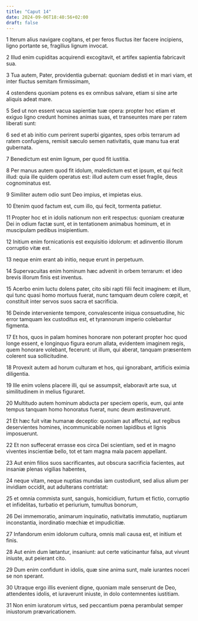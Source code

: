 ```yaml
---
title: "Caput 14"
date: 2024-09-06T18:40:56+02:00
draft: false
---
```




1 Iterum alius navigare cogitans, et per feros fluctus iter facere incipiens, ligno portante se, fragilius lignum invocat.

2 Illud enim cupiditas acquirendi excogitavit, et artifex sapientia fabricavit sua.

3 Tua autem, Pater, providentia gubernat: quoniam dedisti et in mari viam, et inter fluctus semitam firmissimam,

4 ostendens quoniam potens es ex omnibus salvare, etiam si sine arte aliquis adeat mare.

5 Sed ut non essent vacua sapientiæ tuæ opera: propter hoc etiam et exiguo ligno credunt homines animas suas, et transeuntes mare per ratem liberati sunt:

6 sed et ab initio cum perirent superbi gigantes, spes orbis terrarum ad ratem confugiens, remisit sæculo semen nativitatis, quæ manu tua erat gubernata.

7 Benedictum est enim lignum, per quod fit iustitia.

8 Per manus autem quod fit idolum, maledictum est et ipsum, et qui fecit illud: quia ille quidem operatus est: illud autem cum esset fragile, deus cognominatus est.

9 Similiter autem odio sunt Deo impius, et impietas eius.

10 Etenim quod factum est, cum illo, qui fecit, tormenta patietur.

11 Propter hoc et in idolis nationum non erit respectus: quoniam creaturæ Dei in odium factæ sunt, et in tentationem animabus hominum, et in muscipulam pedibus insipientium.

12 Initium enim fornicationis est exquisitio idolorum: et adinventio illorum corruptio vitæ est.

13 neque enim erant ab initio, neque erunt in perpetuum.

14 Supervacuitas enim hominum hæc advenit in orbem terrarum: et ideo brevis illorum finis est inventus.

15 Acerbo enim luctu dolens pater, cito sibi rapti filii fecit imaginem: et illum, qui tunc quasi homo mortuus fuerat, nunc tamquam deum colere cœpit, et constituit inter servos suos sacra et sacrificia.

16 Deinde interveniente tempore, convalescente iniqua consuetudine, hic error tamquam lex custoditus est, et tyrannorum imperio colebantur figmenta.

17 Et hos, quos in palam homines honorare non poterant propter hoc quod longe essent, e longinquo figura eorum allata, evidentem imaginem regis, quem honorare volebant, fecerunt: ut illum, qui aberat, tanquam præsentem colerent sua sollicitudine.

18 Provexit autem ad horum culturam et hos, qui ignorabant, artificis eximia diligentia.

19 Ille enim volens placere illi, qui se assumpsit, elaboravit arte sua, ut similitudinem in melius figuraret.

20 Multitudo autem hominum abducta per speciem operis, eum, qui ante tempus tanquam homo honoratus fuerat, nunc deum æstimaverunt.

21 Et hæc fuit vitæ humanæ deceptio: quoniam aut affectui, aut regibus deservientes homines, incommunicabile nomen lapidibus et lignis imposuerunt.

22 Et non suffecerat errasse eos circa Dei scientiam, sed et in magno viventes inscientiæ bello, tot et tam magna mala pacem appellant.

23 Aut enim filios suos sacrificantes, aut obscura sacrificia facientes, aut insaniæ plenas vigilias habentes,

24 neque vitam, neque nuptias mundas iam custodiunt, sed alius alium per invidiam occidit, aut adulterans contristat:

25 et omnia commista sunt, sanguis, homicidium, furtum et fictio, corruptio et infidelitas, turbatio et periurium, tumultus bonorum,

26 Dei immemoratio, animarum inquinatio, nativitatis immutatio, nuptiarum inconstantia, inordinatio mœchiæ et impudicitiæ.

27 Infandorum enim idolorum cultura, omnis mali causa est, et initium et finis.

28 Aut enim dum lætantur, insaniunt: aut certe vaticinantur falsa, aut vivunt iniuste, aut peierant cito.

29 Dum enim confidunt in idolis, quæ sine anima sunt, male iurantes noceri se non sperant.

30 Utraque ergo illis evenient digne, quoniam male senserunt de Deo, attendentes idolis, et iuraverunt iniuste, in dolo contemnentes iustitiam.

31 Non enim iuratorum virtus, sed peccantium pœna perambulat semper iniustorum prævaricationem.

